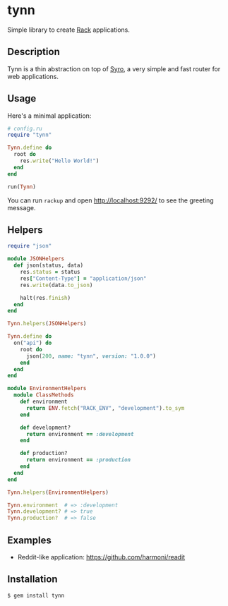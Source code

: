 tynn
====

Simple library to create [Rack][rack] applications.

Description
-----------

Tynn is a thin abstraction on top of [Syro][syro], a very simple and fast
router for web applications.

Usage
-----

Here's a minimal application:

```ruby
# config.ru
require "tynn"

Tynn.define do
  root do
    res.write("Hello World!")
  end
end

run(Tynn)
```

You can run `rackup` and open <http://localhost:9292/> to see the greeting
message.

Helpers
-------

```ruby
require "json"

module JSONHelpers
  def json(status, data)
    res.status = status
    res["Content-Type"] = "application/json"
    res.write(data.to_json)

    halt(res.finish)
  end
end

Tynn.helpers(JSONHelpers)
```

```ruby
Tynn.define do
  on("api") do
    root do
      json(200, name: "tynn", version: "1.0.0")
    end
  end
end
```

```ruby
module EnvironmentHelpers
  module ClassMethods
    def environment
      return ENV.fetch("RACK_ENV", "development").to_sym
    end

    def development?
      return environment == :development
    end

    def production?
      return environment == :production
    end
  end
end

Tynn.helpers(EnvironmentHelpers)

Tynn.environment  # => :development
Tynn.development? # => true
Tynn.production?  # => false
```

Examples
--------

- Reddit-like application: <https://github.com/harmoni/readit>

Installation
------------

```
$ gem install tynn
```

[cuba]: https://github.com/soveran/cuba
[rack]: https://github.com/rack/rack
[syro]: https://github.com/soveran/syro

